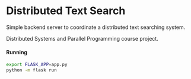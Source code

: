 # Distributed Text Search

Simple backend server to coordinate a distributed text searching system. 

Distributed Systems and Parallel Programming course project.


#### Running

```sh
export FLASK_APP=app.py
python -m flask run
```
